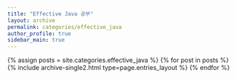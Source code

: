 ```yaml
---
title: "Effective Java 공부"
layout: archive
permalink: categories/effective_java
author_profile: true
sidebar_main: true
---
```



{% assign posts = site.categories.effective_java %}
{% for post in posts %} {% include archive-single2.html type=page.entries_layout %} {% endfor %}
